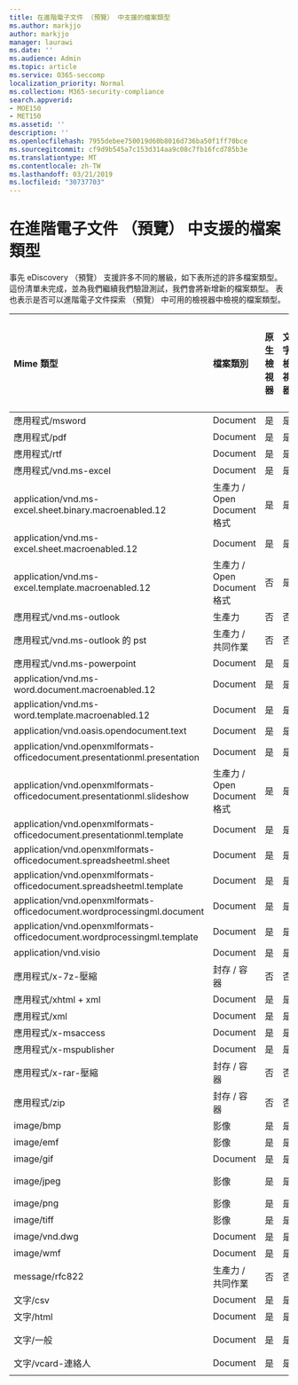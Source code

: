 ```yaml
---
title: 在進階電子文件 （預覽） 中支援的檔案類型
ms.author: markjjo
author: markjjo
manager: laurawi
ms.date: ''
ms.audience: Admin
ms.topic: article
ms.service: O365-seccomp
localization_priority: Normal
ms.collection: M365-security-compliance
search.appverid:
- MOE150
- MET150
ms.assetid: ''
description: ''
ms.openlocfilehash: 7955debee750019d60b8016d736ba50f1ff70bce
ms.sourcegitcommit: cf9d9b545a7c153d314aa9c08c7fb16fcd785b3e
ms.translationtype: MT
ms.contentlocale: zh-TW
ms.lasthandoff: 03/21/2019
ms.locfileid: "30737703"
---
```

# <a name="supported-file-types-in-advanced-ediscovery-preview"></a>在進階電子文件 （預覽） 中支援的檔案類型

事先 eDiscovery （預覽） 支援許多不同的層級，如下表所述的許多檔案類型。 這份清單未完成，並為我們繼續我們驗證測試，我們會將新增新的檔案類型。 表也表示是否可以進階電子文件探索 （預覽） 中可用的檢視器中檢視的檔案類型。

| Mime 類型 | 檔案類別 | 原生檢視器 | 文字檢視器 | 加上註解檢視器 | 容器擷取 | 延伸模組 |
| :- | :- | :- | :- | :- | :- | :- |
| 應用程式/msword | Document | 是 | 是 | 是 | 否 | .doc;.dat |
| 應用程式/pdf | Document | 是 | 是 | 是 | 否 | .pdf |
| 應用程式/rtf | Document | 是 | 是 | 是 | 否 | .rtf;。doc |
| 應用程式/vnd.ms-excel | Document | 是 | 是 | 是 | 否 | .xls;.dat |
| application/vnd.ms-excel.sheet.binary.macroenabled.12 | 生產力 / Open Document 格式 | 是 | 是 | 否 | 否 | .xlsb |
| application/vnd.ms-excel.sheet.macroenabled.12 | Document | 是 | 是 | 是 | 否 | .xlsm |
| application/vnd.ms-excel.template.macroenabled.12 | 生產力 / Open Document 格式 | 否 | 是 | 否 | 否 | .xltm |
| 應用程式/vnd.ms-outlook | 生產力 | 否 | 否 | 否 | 否 | .msg |
| 應用程式/vnd.ms-outlook 的 pst | 生產力 / 共同作業 | 否 | 否 | 否 | 是 | .pst |
| 應用程式/vnd.ms-powerpoint | Document | 是 | 是 | 是 | 否 | .ppt，.pps;。pot |
| application/vnd.ms-word.document.macroenabled.12 | Document | 是 | 是 | 是 | 否 | .docm |
| application/vnd.ms-word.template.macroenabled.12 | Document | 是 | 是 | 是 | 否 | .dotm |
| application/vnd.oasis.opendocument.text | Document | 是 | 是 | 是 | 否 | .odt;  |
| application/vnd.openxmlformats-officedocument.presentationml.presentation | Document | 是 | 是 | 是 | 否 | .pptx |
| application/vnd.openxmlformats-officedocument.presentationml.slideshow | 生產力 / Open Document 格式 | 是 | 是 | 是 | 否 | .ppsx |
| application/vnd.openxmlformats-officedocument.presentationml.template | Document | 是 | 是 | 是 | 否 | .potx |
| application/vnd.openxmlformats-officedocument.spreadsheetml.sheet | Document | 是 | 是 | 是 | 否 | .xlsx |
| application/vnd.openxmlformats-officedocument.spreadsheetml.template | Document | 是 | 是 | 是 | 否 | .xltx |
| application/vnd.openxmlformats-officedocument.wordprocessingml.document | Document | 是 | 是 | 是 | 否 | .docx |
| application/vnd.openxmlformats-officedocument.wordprocessingml.template | Document | 是 | 是 | 是 | 否 | .dotx |
| application/vnd.visio | Document | 是 | 是 | 是 | 否 | .vsd |
| 應用程式/x-7z-壓縮 | 封存 / 容器 | 否 | 否 | 否 | 是 | .7z |
| 應用程式/xhtml + xml | Document | 是 | 是 | 是 | 否 | .xhtml |
| 應用程式/xml | Document | 是 | 是 | 是 | 否 | .xml |
| 應用程式/x-msaccess | Document | 是 | 是 | 是 | 否 | .mdb |
| 應用程式/x-mspublisher | Document | 是 | 是 | 是 | 否 | .pub |
| 應用程式/x-rar-壓縮 | 封存 / 容器 | 否 | 否 | 否 | 是 | .rar |
| 應用程式/zip | 封存 / 容器 | 否 | 否 | 否 | 是 | .zip |
| image/bmp | 影像 | 是 | 是 | 是 | 否 | .bmp |
| image/emf | 影像 | 是 | 是 | 是 | 否 | .emf |
| image/gif | Document | 是 | 是 | 是 | 否 | .gif |
| image/jpeg | 影像 | 是 | 是 | 是 | 否 | .jpg、.jpeg、.dat;。jpgt |
| image/png | 影像 | 是 | 是 | 是 | 否 | .png |
| image/tiff | 影像 | 是 | 是 | 是 | 否 | .tif |
| image/vnd.dwg | Document | 是 | 是 | 是 | 否 | .dwg;。dxf; |
| image/wmf | Document | 是 | 是 | 是 | 否 | .wmf |
| message/rfc822 | 生產力 / 共同作業 | 否 | 否 | 否 | 否 | .eml |
| 文字/csv | Document | 是 | 是 | 是 | 否 | .csv |
| 文字/html | Document | 是 | 是 | 是 | 否 | .html;。shtml;.htm |
| 文字/一般 | Document | 是 | 是 | 是 | 否 | .txt;.css;。詐騙、.pl、.csv、.dat |
| 文字/vcard-連絡人 | Document | 是 | 是 | 是 | 否 | .vcf |
||||||||